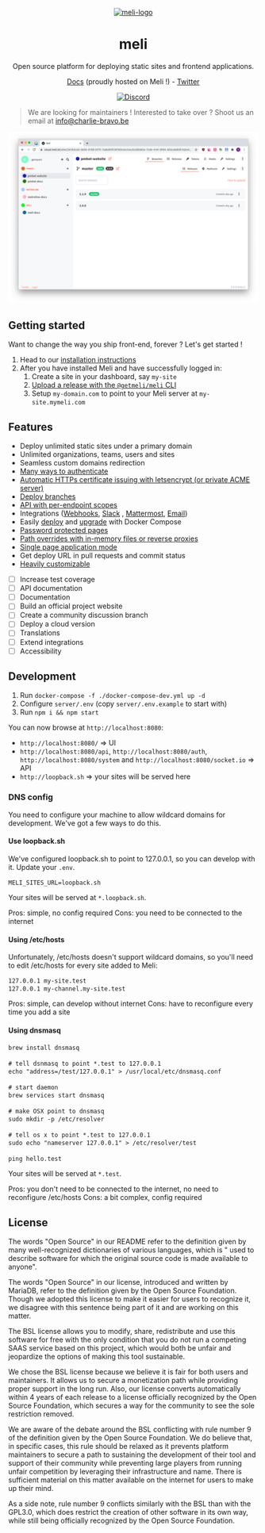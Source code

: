 <p align="center">
  <a href="https://meli.sh">
    <img alt="meli-logo" src="https://raw.githubusercontent.com/gomeli/meli-brand/latest/logo/meli-logo-circle-black.svg" width="100"/>
  </a>
</p>
<h1 align="center">meli</h1>
<p align="center">Open source platform for deploying static sites and frontend applications.</p>
<p align="center">
    <a href="https://docs.meli.sh">Docs</a> (proudly hosted on Meli !) - <a href="https://twitter.com/getmeli">Twitter</a>
</p>
<p align="center">
    <a href="https://discord.gg/TFTaCUEdX6" target="_blank">
        <img alt="Discord" src="https://img.shields.io/discord/789462736320856075?label=community">
    </a>
</p>

> We are looking for maintainers ! Interested to take over ? Shoot us an email at info@charlie-bravo.be

![Meli demo screenshot](https://raw.githubusercontent.com/getmeli/meli-brand/latest/screens/meli-site-branch.png)

## Getting started

Want to change the way you ship front-end, forever ? Let's get started !

1. Head to our [installation instructions](https://docs.meli.sh/get-started/installation)
1. After you have installed Meli and have successfully logged in:
    1. Create a site in your dashboard, say `my-site`
    1. [Upload a release with the `@getmeli/meli` CLI](https://docs.meli.sh/get-started/upload-a-site-to-meli)
    1. Setup `my-domain.com` to point to your Meli server at `my-site.mymeli.com`

## Features

- Deploy unlimited static sites under a primary domain
- Unlimited organizations, teams, users and sites
- Seamless custom domains redirection
- [Many ways to authenticate](https://docs.meli.sh/authentication)
- [Automatic HTTPs certificate issuing with letsencrypt (or private ACME server)](https://docs.meli.sh/configuration/ssl)
- [Deploy branches](https://docs.meli.sh/get-started/branches)
- [API with per-endpoint scopes](https://docs.meli.sh/api/get-started)
- Integrations ([Webhooks](https://docs.meli.sh/integrations/webhooks), [Slack](https://docs.meli.sh/integrations/slack)
  , [Mattermost](https://docs.meli.sh/integrations/mattermost), [Email](https://docs.meli.sh/integrations/email))
- Easily [deploy](https://docs.meli.sh/get-started/installation#installation)
  and [upgrade](https://docs.meli.sh/get-started/upgrade-and-downgrade) with Docker Compose
- [Password protected pages](https://docs.meli.sh/branches/password-protected-pages)
- [Path overrides with in-memory files or reverse proxies](https://docs.meli.sh/branches/redirects#redirects)
- [Single page application mode](https://docs.meli.sh/get-started/single-page-applications-spa)
- Get deploy URL in pull requests and commit status
- [Heavily customizable](https://docs.meli.sh/environment-reference/server)
- [ ] Increase test coverage
- [ ] API documentation
- [ ] Documentation
- [ ] Build an official project website
- [ ] Create a community discussion branch
- [ ] Deploy a cloud version
- [ ] Translations
- [ ] Extend integrations
- [ ] Accessibility

## Development

1. Run `docker-compose -f ./docker-compose-dev.yml up -d`
1. Configure `server/.env` (copy `server/.env.example` to start with)
1. Run `npm i && npm start`

You can now browse at `http://localhost:8080`:

- `http://localhost:8080/` => UI
- `http://localhost:8080/api`, `http://localhost:8080/auth`, `http://localhost:8080/system` and `http://localhost:8080/socket.io` => API
- `http://loopback.sh` => your sites will be served here

### DNS config

You need to configure your machine to allow wildcard domains for development. We've got a few ways to do this.

#### Use loopback.sh

We've configured loopback.sh to point to 127.0.0.1, so you can develop with it. Update your `.env`.

```
MELI_SITES_URL=loopback.sh
```

Your sites will be served at `*.loopback.sh`.

Pros: simple, no config required Cons: you need to be connected to the internet

#### Using /etc/hosts

Unfortunately, /etc/hosts doesn't support wildcard domains, so you'll need to edit /etc/hosts for every site added to Meli:

```
127.0.0.1 my-site.test
127.0.0.1 my-channel.my-site.test
```

Pros: simple, can develop without internet Cons: have to reconfigure every time you add a site

#### Using dnsmasq

```
brew install dnsmasq

# tell dsnmasq to point *.test to 127.0.0.1
echo "address=/test/127.0.0.1" > /usr/local/etc/dnsmasq.conf

# start daemon
brew services start dnsmasq

# make OSX point to dnsmasq
sudo mkdir -p /etc/resolver

# tell os x to point *.test to 127.0.0.1
sudo echo "nameserver 127.0.0.1" > /etc/resolver/test

ping hello.test
```

Your sites will be served at `*.test`.

Pros: you don't need to be connected to the internet, no need to reconfigure /etc/hosts Cons: a bit complex, config required

## License

The words "Open Source" in our README refer to the definition given by many well-recognized dictionaries of various languages, which is "
used to describe software for which the original source code is made available to anyone".

The words "Open Source" in our license, introduced and written by MariaDB, refer to the definition given by the Open Source Foundation.
Though we adopted this license to make it easier for users to recognize it, we disagree with this sentence being part of it and are working
on this matter.

The BSL license allows you to modify, share, redistribute and use this software for free with the only condition that you do not run a
competing SAAS service based on this project, which would both be unfair and jeopardize the options of making this tool sustainable.

We chose the BSL license because we believe it is fair for both users and maintainers. It allows us to secure a monetization path while
providing proper support in the long run. Also, our license converts automatically within 4 years of each release to a license officially
recognized by the Open Source Foundation, which secures a way for the community to see the sole restriction removed.

We are aware of the debate around the BSL conflicting with rule number 9 of the definition given by the Open Source Foundation. We do
believe that, in specific cases, this rule should be relaxed as it prevents platform maintainers to secure a path to sustaining the
development of their tool and support of their community while preventing large players from running unfair competition by leveraging their
infrastructure and name. There is sufficient material on this matter available on the internet for users to make up their mind.

As a side note, rule number 9 conflicts similarly with the BSL than with the GPL3.0, which does restrict the creation of other software in
its own way, while still being officially recognized by the Open Source Foundation.
